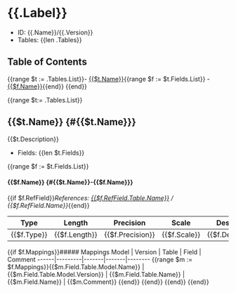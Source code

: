 # {{.Label}}

- ID: {{.Name}}/{{.Version}}
- Tables: {{len .Tables}}

## Table of Contents
{{range $t := .Tables.List}}- [{{$t.Name}}](#{{$t.Name}}){{range $f := $t.Fields.List}}
    - [{{$f.Name}}](#{{$t.Name}}-{{$f.Name}}){{end}}
{{end}}

{{range $t:= .Tables.List}}
## {{$t.Name}} {#{{$t.Name}}}

{{$t.Description}}

- Fields: {{len $t.Fields}}

{{range $f := $t.Fields.List}}
#### {{$f.Name}} {#{{$t.Name}}-{{$f.Name}}}
{{if $f.RefField}}*References: [{{$f.RefField.Table.Name}}](#{{$f.RefField.Table.Name}}) / {{$f.RefField.Name}}*{{end}}

Type | Length | Precision | Scale | Description
-----|--------|-----------|-------|------------
{{$f.Type}} | {{$f.Length}} | {{$f.Precision}} | {{$f.Scale}} | {{$f.Description}}

{{if $f.Mappings}}##### Mappings
Model | Version | Table | Field | Comment
------|---------|-------|-------|--------
{{range $m := $f.Mappings}}{{$m.Field.Table.Model.Name}} | {{$m.Field.Table.Model.Version}} | {{$m.Field.Table.Name}} | {{$m.Field.Name}} | {{$m.Comment}}
{{end}}
{{end}}
{{end}}
{{end}}
